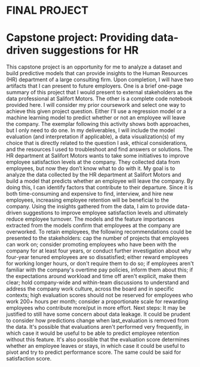 # **FINAL PROJECT**
# **Capstone project: Providing data-driven suggestions for HR**
This capstone project is an opportunity for me to analyze a dataset and build predictive models that can provide insights to the Human Resources (HR) department of a large consulting firm. Upon completion, I will have two artifacts that I can present to future employers. One is a brief one-page summary of this project that I would present to external stakeholders as the data professional at Salifort Motors. The other is a complete code notebook provided here. I will consider my prior coursework and select one way to achieve this given project question. Either I'll use a regression model or a machine learning model to predict whether or not an employee will leave the company. The exemplar following this activity shows both approaches, but I only need to do one. In my deliverables, I will include the model evaluation (and interpretation if applicable), a data visualization(s) of my choice that is directly related to the question I ask, ethical considerations, and the resources I used to troubleshoot and find answers or solutions. The HR department at Salifort Motors wants to take some initiatives to improve employee satisfaction levels at the company. They collected data from employees, but now they don’t know what to do with it. My goal is to analyze the data collected by the HR department at Salifort Motors and build a model that predicts whether an employee will leave the company. By doing this, I can identify factors that contribute to their departure. Since it is both time-consuming and expensive to find, interview, and hire new employees, increasing employee retention will be beneficial to the company. Using the insights gathered from the data, I aim to provide data-driven suggestions to improve employee satisfaction levels and ultimately reduce employee turnover. The models and the feature importances extracted from the models confirm that employees at the company are overworked. To retain employees, the following recommendations could be presented to the stakeholders: cap the number of projects that employees can work on; consider promoting employees who have been with the company for at least four years, or conduct further investigation about why four-year tenured employees are so dissatisfied; either reward employees for working longer hours, or don't require them to do so; if employees aren't familiar with the company's overtime pay policies, inform them about this; if the expectations around workload and time off aren't explicit, make them clear; hold company-wide and within-team discussions to understand and address the company work culture, across the board and in specific contexts; high evaluation scores should not be reserved for employees who work 200+ hours per month; consider a proportionate scale for rewarding employees who contribute more/put in more effort. Next steps: It may be justified to still have some concern about data leakage. It could be prudent to consider how predictions change when last_evaluation is removed from the data. It's possible that evaluations aren't performed very frequently, in which case it would be useful to be able to predict employee retention without this feature. It's also possible that the evaluation score determines whether an employee leaves or stays, in which case it could be useful to pivot and try to predict performance score. The same could be said for satisfaction score.
